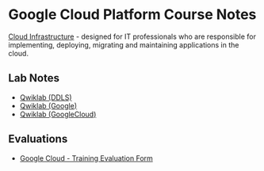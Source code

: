 # Google Cloud Platform Course Notes

[Cloud Infrastructure](https://cloud.google.com/training/cloud-infrastructure) - designed for IT professionals who are responsible for implementing, deploying, migrating and maintaining applications in the cloud.

## Lab Notes

* [Qwiklab (DDLS)](https://ddls.qwiklab.com)
* [Qwiklab (Google)](https://google.qwiklabs.com)
* [Qwiklab (GoogleCloud)](https://googlecloud.qwiklab.com)

## Evaluations

* [Google Cloud - Training Evaluation Form](http://g.co/cloudtraineval)
